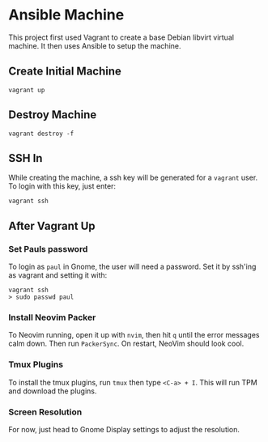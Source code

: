 # Ansible Machine

This project first used Vagrant to create a base Debian libvirt virtual machine.
It then uses Ansible to setup the machine.

## Create Initial Machine
```
vagrant up
```

## Destroy Machine
```
vagrant destroy -f
```

## SSH In
While creating the machine, a ssh key will be generated for a `vagrant` user.
To login with this key, just enter:
```
vagrant ssh
```

## After Vagrant Up

### Set Pauls password
To login as `paul` in Gnome, the user will need a password.  Set it by ssh'ing as vagrant
and setting it with:
```
vagrant ssh
> sudo passwd paul
```

### Install Neovim Packer
To Neovim running, open it up with `nvim`, then hit `q` until the error messages calm down. 
Then run `PackerSync`.  On restart, NeoVim should look cool.

### Tmux Plugins
To install the tmux plugins, run `tmux` then type `<C-a> + I`.
This will run TPM and download the plugins.

### Screen Resolution
For now, just head to Gnome Display settings to adjust the resolution.



